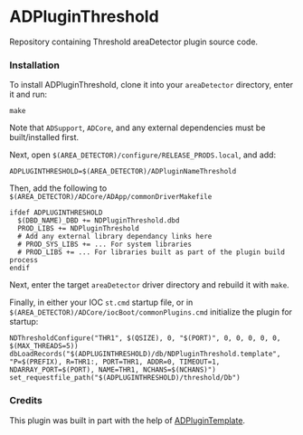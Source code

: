 # ADPluginThreshold

Repository containing Threshold areaDetector plugin source code.

### Installation

To install ADPluginThreshold, clone it into your `areaDetector` directory, enter it and run:

```
make
```

Note that `ADSupport`, `ADCore`, and any external dependencies must be built/installed first. 

Next, open `$(AREA_DETECTOR)/configure/RELEASE_PRODS.local`, and add:

```
ADPLUGINTHRESHOLD=$(AREA_DETECTOR)/ADPluginNameThreshold
```

Then, add the following to `$(AREA_DETECTOR)/ADCore/ADApp/commonDriverMakefile`

```
ifdef ADPLUGINTHRESHOLD
  $(DBD_NAME)_DBD += NDPluginThreshold.dbd
  PROD_LIBS += NDPluginThreshold
  # Add any external library dependancy links here
  # PROD_SYS_LIBS += ... For system libraries
  # PROD_LIBS += ... For libraries built as part of the plugin build process
endif
```

Next, enter the target `areaDetector` driver directory and rebuild it with `make`.

Finally, in either your IOC `st.cmd` startup file, or in `$(AREA_DETECTOR)/ADCore/iocBoot/commonPlugins.cmd` initialize the plugin for startup:

```
NDThresholdConfigure("THR1", $(QSIZE), 0, "$(PORT)", 0, 0, 0, 0, 0, $(MAX_THREADS=5))
dbLoadRecords("$(ADPLUGINTHRESHOLD)/db/NDPluginThreshold.template", "P=$(PREFIX), R=THR1:, PORT=THR1, ADDR=0, TIMEOUT=1, NDARRAY_PORT=$(PORT), NAME=THR1, NCHANS=$(NCHANS)")
set_requestfile_path("$(ADPLUGINTHRESHOLD)/threshold/Db")
```

### Credits

This plugin was built in part with the help of [ADPluginTemplate](https://github.com/jwlodek/ADPluginTemplate).
